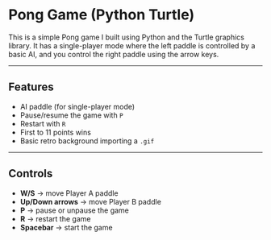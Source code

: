 # Pong Game (Python Turtle)

This is a simple Pong game I built using Python and the Turtle graphics library. It has a single-player mode where the left paddle is controlled by a basic AI, and you control the right paddle using the arrow keys.

---

## Features

- AI paddle (for single-player mode)
- Pause/resume the game with `P`
- Restart with `R`
- First to 11 points wins
- Basic retro background importing a `.gif`

---

## Controls

- **W/S** → move Player A paddle
- **Up/Down arrows** → move Player B paddle
- **P** → pause or unpause the game
- **R** → restart the game
- **Spacebar** → start the game
